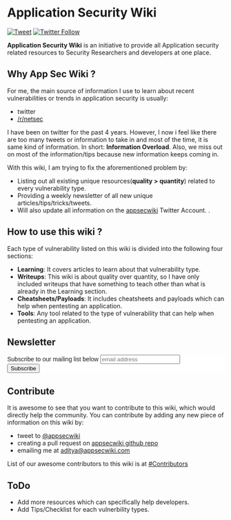 # Application Security Wiki

[![Tweet](https://img.shields.io/twitter/url/http/shields.io.svg?style=social)](https://twitter.com/intent/tweet?ref_src=twsrc%5Etfw&text=Application%20Security%20Wiki%20-%20One%20Stop%20for%20Application%20Security%20Resources&tw_p=tweetbutton&url=https%3A%2F%2Fappsecwiki.com&via=appsecwiki) [![Twitter Follow](https://img.shields.io/twitter/follow/appsecwiki.svg?style=social&label=Follow)](https://twitter.com/appsecwiki)


**Application Security Wiki** is an initiative to provide all Application security related resources to Security Researchers and developers at one place. 

## Why App Sec Wiki ? 

For me, the main source of information I use to learn about recent vulnerabilities or trends in application security is usually:

* twitter 
* [/r/netsec](https://reddit.com/r/netsec)

I have been on twitter for the past 4 years. However, I now i feel like there are too many tweets or information to take in and most of the time, it is same kind of information. In short: **Information Overload**. Also, we miss out on most of the information/tips because new information keeps coming in.

With this wiki, I am trying to fix the aforementioned problem by:

* Listing out all existing unique resources(**quality > quantity**) related to every vulnerability type. 
* Providing a weekly newsletter of all new unique articles/tips/tricks/tweets.
* Will also update all information on the [appsecwiki](https://twitter.com/appsecwiki) Twitter Account. .

## How to use this wiki ?

Each type of vulnerability listed on this wiki is divided into the following four sections:

* **Learning**: It covers articles to learn about that vulnerability type. 
* **Writeups**: This wiki is about quality over quantity, so I have only included writeups that have something to teach other than what is already in the Learning section. 
* **Cheatsheets/Payloads**: It includes cheatsheets and payloads which can help when pentesting an application.
* **Tools**: Any tool related to the type of vulnerability that can help when pentesting an application.

## Newsletter

<!-- Begin Mailchimp Signup Form -->
<link href="//cdn-images.mailchimp.com/embedcode/horizontal-slim-10_7.css" rel="stylesheet" type="text/css">
<style type="text/css">
	#mc_embed_signup{background:#fff; clear:left; font:14px Helvetica,Arial,sans-serif; width:100%;}
	/* Add your own MailChimp form style overrides in your site stylesheet or in this style block.
	   We recommend moving this block and the preceding CSS link to the HEAD of your HTML file. */
</style>
<div id="mc_embed_signup">
<form action="https://facebook.us14.list-manage.com/subscribe/post?u=3ce0b37a46bdc49195b7bf55e&amp;id=c93f26d494" method="post" id="mc-embedded-subscribe-form" name="mc-embedded-subscribe-form" class="validate" target="_blank" novalidate>
    <div id="mc_embed_signup_scroll">
	<label for="mce-EMAIL">Subscribe to our mailing list below</label>
	<input type="email" value="" name="EMAIL" class="email" id="mce-EMAIL" placeholder="email address" required>
    <!-- real people should not fill this in and expect good things - do not remove this or risk form bot signups-->
    <div style="position: absolute; left: -5000px;" aria-hidden="true"><input type="text" name="b_3ce0b37a46bdc49195b7bf55e_c93f26d494" tabindex="-1" value=""></div>
    <div class="clear"><input type="submit" value="Subscribe" name="subscribe" id="mc-embedded-subscribe" class="button"></div>
    </div>
</form>
</div>

<!--End mc_embed_signup-->

## Contribute 

It is awesome to see that you want to contribute to this wiki, which would directly help the community.
You can contribute by adding any new piece of information on this wiki by:
* tweet to [@appsecwiki](https://twitter.com/appsecwiki)
* creating a pull request on [appsecwiki github repo](https://github.com/exploitprotocol/app-sec-wiki)
* emailing me at [aditya@appsecwiki.com](mailto:aditya@appsecwiki.com)

List of our awesome contributors to this wiki is at [#Contributors](https://appsecwiki.com/#/contributors)

## ToDo

* Add more resources which can specifically help developers.
* Add Tips/Checklist for each vulnerbility types. 
